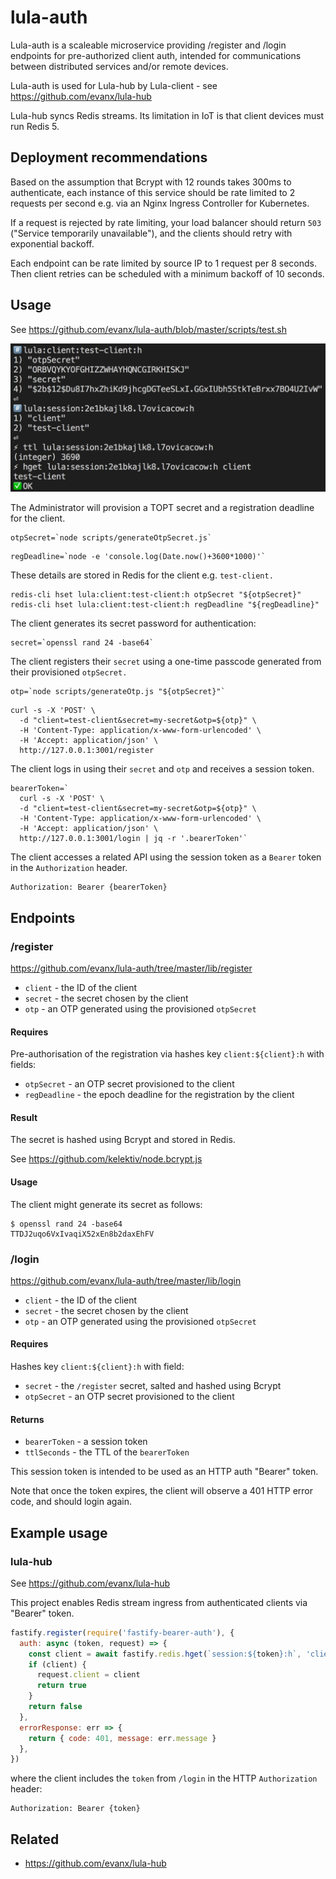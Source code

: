 # lula-auth

Lula-auth is a scaleable microservice providing /register and /login endpoints for pre-authorized client auth,
intended for communications between distributed services and/or remote devices.

Lula-auth is used for Lula-hub by Lula-client - see https://github.com/evanx/lula-hub

Lula-hub syncs Redis streams. Its limitation in IoT is that client devices must run Redis 5.

## Deployment recommendations

Based on the assumption that Bcrypt with 12 rounds takes 300ms to authenticate, each instance of this service should be rate limited to 2 requests per second e.g. via an Nginx Ingress Controller for Kubernetes.

If a request is rejected by rate limiting, your load balancer should return `503` ("Service temporarily unavailable"), and the clients should retry with exponential backoff.

Each endpoint can be rate limited by source IP to 1 request per 8 seconds. Then client retries can be scheduled with a minimum backoff of 10 seconds.

## Usage

See https://github.com/evanx/lula-auth/blob/master/scripts/test.sh

![test.sh](/docs/test.jpg?raw=true 'test.sh')

The Administrator will provision a TOPT secret and a registration deadline for the client.

```shell
otpSecret=`node scripts/generateOtpSecret.js`
```

```shell
regDeadline=`node -e 'console.log(Date.now()+3600*1000)'`
```

These details are stored in Redis for the client e.g. `test-client.`

```shell
redis-cli hset lula:client:test-client:h otpSecret "${otpSecret}"
redis-cli hset lula:client:test-client:h regDeadline "${regDeadline}"
```

The client generates its secret password for authentication:

```
secret=`openssl rand 24 -base64`
```

The client registers their `secret` using a one-time passcode generated from their provisioned `otpSecret.`

```shell
otp=`node scripts/generateOtp.js "${otpSecret}"`
```

```shell
curl -s -X 'POST' \
  -d "client=test-client&secret=my-secret&otp=${otp}" \
  -H 'Content-Type: application/x-www-form-urlencoded' \
  -H 'Accept: application/json' \
  http://127.0.0.1:3001/register
```

The client logs in using their `secret` and `otp` and receives a session token.

```shell
bearerToken=`
  curl -s -X 'POST' \
  -d "client=test-client&secret=my-secret&otp=${otp}" \
  -H 'Content-Type: application/x-www-form-urlencoded' \
  -H 'Accept: application/json' \
  http://127.0.0.1:3001/login | jq -r '.bearerToken'`
```

The client accesses a related API using the session token as a `Bearer` token in the `Authorization` header.

```
Authorization: Bearer {bearerToken}
```

## Endpoints

### /register

https://github.com/evanx/lula-auth/tree/master/lib/register

- `client` - the ID of the client
- `secret` - the secret chosen by the client
- `otp` - an OTP generated using the provisioned `otpSecret`

#### Requires

Pre-authorisation of the registration via hashes key `client:${client}:h` with fields:

- `otpSecret` - an OTP secret provisioned to the client
- `regDeadline` - the epoch deadline for the registration by the client

#### Result

The secret is hashed using Bcrypt and stored in Redis.

See https://github.com/kelektiv/node.bcrypt.js

#### Usage

The client might generate its secret as follows:

```shell
$ openssl rand 24 -base64
TTDJ2uqo6VxIvaqiX52xEn8b2daxEhFV
```

### /login

https://github.com/evanx/lula-auth/tree/master/lib/login

- `client` - the ID of the client
- `secret` - the secret chosen by the client
- `otp` - an OTP generated using the provisioned `otpSecret`

#### Requires

Hashes key `client:${client}:h` with field:

- `secret` - the `/register` secret, salted and hashed using Bcrypt
- `otpSecret` - an OTP secret provisioned to the client

#### Returns

- `bearerToken` - a session token
- `ttlSeconds` - the TTL of the `bearerToken`

This session token is intended to be used as an HTTP auth "Bearer" token.

Note that once the token expires, the client will observe a 401 HTTP error code,
and should login again.

## Example usage

### lula-hub

See https://github.com/evanx/lula-hub

This project enables Redis stream ingress from authenticated clients via "Bearer" token.

```javascript
fastify.register(require('fastify-bearer-auth'), {
  auth: async (token, request) => {
    const client = await fastify.redis.hget(`session:${token}:h`, 'client')
    if (client) {
      request.client = client
      return true
    }
    return false
  },
  errorResponse: err => {
    return { code: 401, message: err.message }
  },
})
```

where the client includes the `token` from `/login` in the HTTP `Authorization` header:

```
Authorization: Bearer {token}
```

## Related

- https://github.com/evanx/lula-hub
